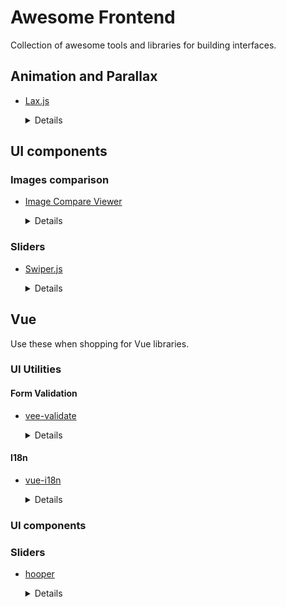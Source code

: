 # Awesome Frontend

Collection of awesome tools and libraries for building interfaces.

## Animation and Parallax

* [Lax.js](https://github.com/alexfoxy/lax.js)

  <details><summary>Details</summary>

  > Simple & light weight (3kb minified & zipped) vanilla javascript plugin to create smooth & beautiful animations when you scrolllll! Harness the power of the most intuitive interaction and make your websites come alive!

  Mainly used to create parallax effects

  **Pros**

  * Predefined sets for parallax with very simple configuration rules
  * Can be enabled / disabled / reinitialized (for window resize)
  * Support custom animation rules

  **Cons**

  * Custom animations are not easy to configure
  * Cannot define a threshold for the predefined sets
  </details>

## UI components

### Images comparison

* [Image Compare Viewer](https://image-compare-viewer.netlify.app/)

  <details><summary>Details</summary>

  > Compare before and after images, for grading, CGI and other retouching comparisons. Vanilla Javascript, zero dependencies.

  **Pros**

  * Dependency Free
  * Works very well on mobile and touch friendly devices
  * Support vertical and horizontal modes
  * Simple markup and simple setup
  * Actively maintained
  </details>

### Sliders

* [Swiper.js](https://swiperjs.com/)

  <details><summary>Details</summary>

  > The most modern mobile touch slider

  **Pros**

  * Dependency Free
  * Works very well on mobile and touch friendly devices
  * Easy to define bullets and navigation buttons
  * Support RTL
  * Different modes like fixed number of slides, auto width, variable height, free mode, multi-row, nested sliders ...
  * Allow spaces between slides
  * Built-in lazy loading
  * Expose events
  </details>

## Vue

Use these when shopping for Vue libraries.

### UI Utilities

#### Form Validation

* [vee-validate](https://github.com/logaretm/vee-validate)

  <details><summary>Details</summary>

  > Template Driven Validation Framework for Vue.js

  **Pros**

  * Dependency Free
  * Actively Maintained
  * Localization Support
  * Async and Custom Rules Support
  </details>

#### I18n

* [vue-i18n](https://kazupon.github.io/vue-i18n/)

  <details><summary>Details</summary>

  > Vue I18n is internationalization plugin for Vue.js

  **Pros**

  * Most Popular
  * Actively Maintained
  * App-level translations as well as component-level translations

  **for Nuxt use the `nuxt-i18n` module that uses this under the hood.**

  </details>

### UI components

### Sliders

* [hooper](https://github.com/baianat/hooper)

  <details><summary>Details</summary>

  > A customizable accessible carousel slider optimized for Vue

  **Cons**

  * No longer maintained

  **Pros**

  * Most Popular
  * Touch, Keyboard, Mouse Wheel, and Navigation support
  * SSR Support
  * Easily customizable through rich API and addons

  </details>
